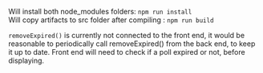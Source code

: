 
Will install both node_modules folders: `npm run install`  
Will copy artifacts to src folder after compiling : `npm run build`  

`removeExpired()` is currently not connected to the front end, it would be reasonable to periodically call removeExpired() from the back end, to keep it up to date.
Front end will need to check if a poll expired or not, before displaying.
